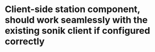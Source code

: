 # Client-side station component, should work seamlessly with the existing sonik client if configured correctly